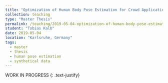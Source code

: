 ```yaml
---
title: "Optimization of Human Body Pose Estimation for Crowd Applications"
collection: teaching
type: "Master Thesis"
permalink: /teaching/2019-05-04-optimization-of-human-body-pose-estimation-for-crowd-applications
student: "Tobias Kalb"
date: 2019-05-04
location: "Karlsruhe, Germany"
tags:
  - master
  - thesis
  - human pose estimation
  - synthetical data
---
```


WORK IN PROGRESS
{: .text-justify}
